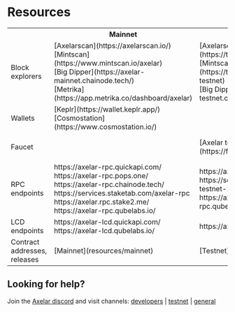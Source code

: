 # Resources

 <table>
  <tr>
    <th></th>
    <th>Mainnet</th>
    <th>Testnet</th>
    <th>Testnet-2</th>
  </tr>
  <tr>
    <td>Block explorers</td>
    <td>
      [Axelarscan](https://axelarscan.io/) <br/>
      [Mintscan](https://www.mintscan.io/axelar) <br/>
      [Big Dipper](https://axelar-mainnet.chainode.tech/) <br/>
      [Metrika](https://app.metrika.co/dashboard/axelar)
    </td>
    <td>
      [Axelarscan](https://testnet.axelarscan.io/) <br/>
      [Mintscan](https://testnet.mintscan.io/axelar-testnet) <br/>
      [Big Dipper](https://axelar-testnet.chainode.tech/)
    </td>
    <td></td>
  </tr>
  <tr>
    <td>Wallets</td>
    <td>
      [Keplr](https://wallet.keplr.app/) <br/>
      [Cosmostation](https://www.cosmostation.io/)
    </td>
    <td></td>
    <td></td>
  </tr>
  <tr>
    <td>Faucet</td>
    <td></td>
    <td> [Axelar testnet faucet](https://faucet.testnet.axelar.dev/) </td>
    <td> [Axelar testnet-2 faucet](https://faucet-casablanca.testnet.axelar.dev/) </td>
  </tr>
  <tr>
    <td>RPC endpoints</td>
    <td>
      https://axelar-rpc.quickapi.com/ <br/>
      https://axelar-rpc.pops.one/ <br/>
      https://axelar-rpc.chainode.tech/ <br/>
      https://services.staketab.com/axelar-rpc <br/>
      https://axelar.rpc.stake2.me/ <br/>
      https://axelar-rpc.qubelabs.io/
    </td>
    <td>
      https://axelartest-rpc.quickapi.com/ <br/>
      https://services.staketab.com/axelar-testnet-1-rpc <br/>
      https://axelar-testnet-rpc.qubelabs.io/
    </td>
    <td>
      https://services.staketab.com/axelar-testnet-2-rpc
    </td>
  </tr>
  <tr>
    <td>LCD endpoints</td>
    <td>
      https://axelar-lcd.quickapi.com/ <br/>
      https://axelar-lcd.qubelabs.io/
    </td>
    <td>
      https://axelartest-lcd.quickapi.com/
    </td>
    <td></td>
  </tr>
  <tr>
    <td>Contract addresses, releases</td>
    <td>[Mainnet](resources/mainnet)</td>
    <td>[Testnet](resources/testnet)</td>
    <td>[Testnet-2](resources/testnet-2)</td>
  </tr>
</table>

## Looking for help?

Join the [Axelar discord](https://discord.gg/aRZ3Ra6f7D) and visit channels: [developers](https://discord.com/channels/770814806105128977/955655587260170272) | [testnet](https://discord.com/channels/770814806105128977/799299951078408242) | [general](https://discord.com/channels/770814806105128977/770814806105128980)
